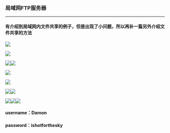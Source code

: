 ### 局域网FTP服务器

---

#### 有介绍到局域网内文件共享的例子，但是出现了小问题，所以再补一篇另外介绍文件共享的方法

![](/assets/FTP_01.png)

![](/assets/FTP_02.png)

![](/assets/FTP_03.png)![](/assets/FTP_04.png)

![](/assets/FTP_05.png)

![](/assets/FTP_06.png)

![](/assets/FTP_07.png)![](/assets/FTP_08.png)

![](/assets/FTP_09.png)![](/assets/FTP_10.png)![](/assets/FTP_11.png)

#### username：Damon

#### password：ishotforthesky



